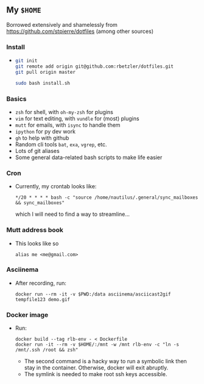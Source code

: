 ## My `$HOME`

Borrowed extensively and shamelessly from https://github.com/stpierre/dotfiles (among other sources)

### Install
* ```sh
  git init
  git remote add origin git@github.com:rbetzler/dotfiles.git
  git pull origin master

  sudo bash install.sh
  ```

### Basics
* `zsh` for shell, with `oh-my-zsh` for plugins
* `vim` for text editing, with `vundle` for (most) plugins
* `mutt` for emails, with `isync` to handle them
* `ipython` for py dev work
* `gh` to help with github
* Random cli tools `bat`, `exa`, `vgrep`, etc.
* Lots of git aliases
* Some general data-related bash scripts to make life easier

### Cron
* Currently, my crontab looks like:
  ```
  */20 * * * * bash -c "source /home/nautilus/.general/sync_mailboxes && sync_mailboxes"
  ```
  which I will need to find a way to streamline...

### Mutt address book
* This looks like so
  ```
  alias me <me@gmail.com>
  ```
### Asciinema
* After recording, run:
  ```
  docker run --rm -it -v $PWD:/data asciinema/asciicast2gif tempfile123 demo.gif
  ```
### Docker image
* Run:
  ```
  docker build --tag rlb-env - < Dockerfile
  docker run -it --rm -v $HOME/:/mnt -w /mnt rlb-env -c "ln -s /mnt/.ssh /root && zsh"
  ```
  * The second command is a hacky way to run a symbolic link then stay in the container.
    Otherwise, docker will exit abruptly.
  * The symlink is needed to make root ssh keys accessible.
